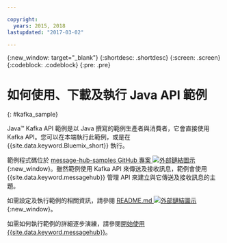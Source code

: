 ```yaml
---

copyright:
  years: 2015, 2018
lastupdated: "2017-03-02"

---
```


{:new_window: target="_blank"}
{:shortdesc: .shortdesc}
{:screen: .screen}
{:codeblock: .codeblock}
{:pre: .pre}

# 如何使用、下載及執行 Java API 範例
{: #kafka_sample}


Java&trade; Kafka API 範例是以 Java 撰寫的範例生產者與消費者，它會直接使用 Kafka API。您可以在本端執行此範例，或是在 {{site.data.keyword.Bluemix_short}} 執行。

範例程式碼位於 [message-hub-samples GitHub 專案 ![外部鏈結圖示](../../icons/launch-glyph.svg "外部鏈結圖示")](https://github.com/ibm-messaging/message-hub-samples/tree/master/kafka-java-console-sample){:new_window}。雖然範例使用 Kafka API 來傳送及接收訊息，範例會使用 {{site.data.keyword.messagehub}} 管理 API 來建立與它傳送及接收訊息的主題。

如需設定及執行範例的相關資訊，請參閱 [README.md ![外部鏈結圖示](../../icons/launch-glyph.svg "外部鏈結圖示")](https://github.com/ibm-messaging/message-hub-samples/tree/master/kafka-java-console-sample){:new_window}。

如需如何執行範例的詳細逐步演練，請參閱[開始使用 {{site.data.keyword.messagehub}}](/docs/services/MessageHub/index.html#getting_started_steps)。


